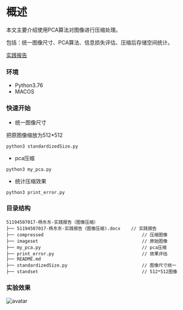 # 概述

本文主要介绍使用PCA算法对图像进行压缩处理。

包括：统一图像尺寸、PCA算法、信息损失评估、压缩后存储空间统计。

[实践报告](https://test-34.su.bcebos.com/report.pdf)

### 环境

- Python3.76
- MACOS

### 快速开始

- 统一图像尺寸

把原图像缩放为512*512

```shell
python3 standardizedSize.py
```
- pca压缩

```shell
python3 my_pca.py
```

- 统计压缩效果

```
python3 print_error.py
```

### 目录结构
```text
51194507017-杨东东-实践报告（图像压缩）
├── 51194507017-杨东东-实践报告（图像压缩).docx    // 实践报告
├── compressed                                     // 压缩图像
├── imageset                                       // 原始图像
├── my_pca.py                                      // pca压缩
├── print_error.py                                 // 效果评估
├── README.md
├── standardizedSize.py                            // 图像尺寸统一
├── standset                                       // 512*512图像
```

### 实验效果

![avatar](https://test-34.su.bcebos.com/pca.jpg)
